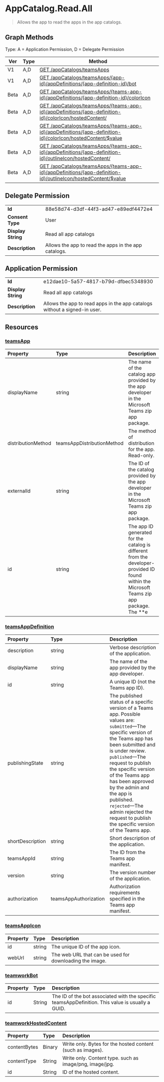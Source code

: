 # AppCatalog.Read.All

> Allows the app to read the apps in the app catalogs.
## Graph Methods

Type: A = Application Permission, D = Delegate Permission

|Ver|Type|Method|
|-------|----|------|
|V1|A,D|[GET /appCatalogs/teamsApps](https://docs.microsoft.com/graph/api/appcatalogs-list-teamsapps?view=graph-rest-1.0&tabs=http)|
|V1|A,D|[GET /appCatalogs/teamsApps/{app-id}/appDefinitions/{app-definition-id}/bot](https://docs.microsoft.com/graph/api/teamworkbot-get?view=graph-rest-1.0&tabs=http)|
|Beta|A,D|[GET /appCatalogs/teamsApps/{teams-app-id}/appDefinitions/{app-definition-id}/colorIcon](https://docs.microsoft.com/graph/api/teamsappicon-get?view=graph-rest-beta&tabs=http)|
|Beta|A,D|[GET /appCatalogs/teamsApps/{teams-app-id}/appDefinitions/{app-definition-id}/colorIcon/hostedContent/](https://docs.microsoft.com/graph/api/teamworkhostedcontent-get?view=graph-rest-beta&tabs=http)|
|Beta|A,D|[GET /appCatalogs/teamsApps/{teams-app-id}/appDefinitions/{app-definition-id}/colorIcon/hostedContent/$value](https://docs.microsoft.com/graph/api/teamworkhostedcontent-get?view=graph-rest-beta&tabs=http)|
|Beta|A,D|[GET /appCatalogs/teamsApps/{teams-app-id}/appDefinitions/{app-definition-id}/outlineIcon/hostedContent/](https://docs.microsoft.com/graph/api/teamworkhostedcontent-get?view=graph-rest-beta&tabs=http)|
|Beta|A,D|[GET /appCatalogs/teamsApps/{teams-app-id}/appDefinitions/{app-definition-id}/outlineIcon/hostedContent/$value](https://docs.microsoft.com/graph/api/teamworkhostedcontent-get?view=graph-rest-beta&tabs=http)|
## Delegate Permission
|||
|-|-|
|**Id**|88e58d74-d3df-44f3-ad47-e89edf4472e4|
|**Consent Type**|User|
|**Display String**|Read all app catalogs|
|**Description**|Allows the app to read the apps in the app catalogs.|
## Application Permission
|||
|-|-|
|**Id**|e12dae10-5a57-4817-b79d-dfbec5348930|
|**Display String**|Read all app catalogs|
|**Description**|Allows the app to read apps in the app catalogs without a signed-in user.|
## Resources
### [teamsApp ](https://docs.microsoft.com/graph/api/resources/teamsapp?view=graph-rest-1.0&tabs=http)
| Property            | Type     | Description |
|:------------------- |:-------- |:----------- |
| displayName                | string   | The name of the catalog app provided by the app developer in the Microsoft Teams zip app package. |
| distributionMethod  | teamsAppDistributionMethod     | The method of distribution for the app. Read-only.|
| externalId          | string   | The ID of the catalog provided by the app developer in the Microsoft Teams zip app package. |
| id                  | string   | The app ID generated for the catalog is different from the developer-provided ID found within the Microsoft Teams zip app package. The **e
### [teamsAppDefinition ](https://docs.microsoft.com/graph/api/resources/teamsappdefinition?view=graph-rest-1.0&tabs=http)
| Property            | Type     | Description |
|:------------------- |:-------- |:----------- |
| description         | string   | Verbose description of the application. |
| displayName         | string   | The name of the app provided by the app developer. |
| id                  | string   | A unique ID (not the Teams app ID). |
| publishingState| string|The published status of a specific version of a Teams app. Possible values are:</br>`submitted`—The specific version of the Teams app has been submitted and is under review. </br>`published`—The request to publish the specific version of the Teams app has been approved by the admin and the app is published. </br> `rejected`—The admin rejected the request to publish the specific version of the Teams app. |
| shortDescription    | string   | Short description of the application. |
| teamsAppId          | string   | The ID from the Teams app manifest. |
| version             | string   | The version number of the application. |
|authorization|teamsAppAuthorization|Authorization requirements specified in the Teams app manifest.|
### [teamsAppIcon ](https://docs.microsoft.com/graph/api/resources/teamsappicon?view=graph-rest-1.0&tabs=http)
| Property      | Type                        | Description                                                                             |
| :------------ | :-------------------------- | :-------------------------------------------------------------------------------------- |
| id            | string                      | The unique ID of the app icon.                                                          |
| webUrl        | string                      | The web URL that can be used for downloading the image.                                 |
### [teamworkBot ](https://docs.microsoft.com/graph/api/resources/teamworkbot?view=graph-rest-1.0&tabs=http)
|Property|Type|Description|
|:---|:---|:---|
|id|String|The ID of the bot associated with the specific teamsAppDefinition. This value is usually a GUID.|
### [teamworkHostedContent ](https://docs.microsoft.com/graph/api/resources/teamworkhostedcontent?view=graph-rest-1.0&tabs=http)
|Property|Type|Description|
|:---|:---|:---|
|contentBytes|Binary|Write only. Bytes for the hosted content (such as images).|
|contentType|String|Write only. Content type. such as image/png, image/jpg.|
|id|String|ID of the hosted content.|

